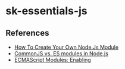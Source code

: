 # sk-essentials-js

## References
- [How To Create Your Own Node.Js Module](https://initialcommit.com/blog/nodejs-module)
- [CommonJS vs. ES modules in Node.js](https://blog.logrocket.com/commonjs-vs-es-modules-node-js/)
- [ECMAScript Modules: Enabling](https://nodejs.org/docs/latest-v13.x/api/esm.html#esm_enabling)
